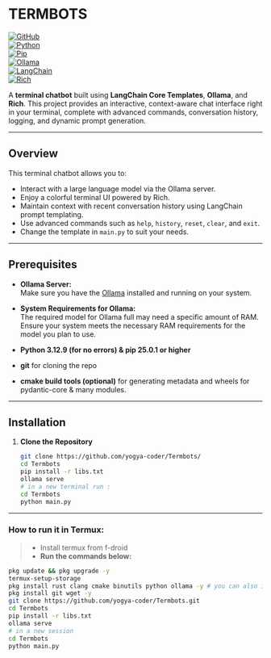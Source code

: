 # TERMBOTS

[![GitHub](https://img.shields.io/badge/Visit-GitHub-black?style=for-the-badge&logo=github)](https://github.com/yogya-coder/Termbots)  
[![Python](https://img.shields.io/badge/Python-3.12.9-blue?style=for-the-badge&logo=python)](https://www.python.org/)  
[![Pip](https://img.shields.io/badge/Pip-25.0.1-brightgreen?style=for-the-badge)](https://pip.pypa.io/)  
[![Ollama](https://img.shields.io/badge/Ollama-Server-blueviolet?style=for-the-badge)](https://ollama.com/)  
[![LangChain](https://img.shields.io/badge/LangChain-Community-critical?style=for-the-badge)](https://python.langchain.com/)  
[![Rich](https://img.shields.io/badge/Rich-10.0.0-blueviolet?style=for-the-badge)](https://github.com/willmcgugan/rich)

A **terminal chatbot** built using **LangChain Core Templates**, **Ollama**, and **Rich**. This project provides an interactive, context-aware chat interface right in your terminal, complete with advanced commands, conversation history, logging, and dynamic prompt generation.

---

## Overview

This terminal chatbot allows you to:
- Interact with a large language model via the Ollama server.
- Enjoy a colorful terminal UI powered by Rich.
- Maintain context with recent conversation history using LangChain prompt templating.
- Use advanced commands such as `help`, `history`, `reset`, `clear`, and `exit`.
- Change the template in `main.py` to suit your needs.

---

## Prerequisites

- **Ollama Server:**  
  Make sure you have the [Ollama](https://ollama.com/) installed and running on your system.
  
- **System Requirements for Ollama:**  
  The required model for Ollama full may need a specific amount of RAM. Ensure your system meets the necessary RAM requirements for the model you plan to use.

- **Python 3.12.9 (for no errors) & pip 25.0.1 or higher**
- **git**
	for cloning the repo
- **cmake build tools (optional)**
	for generating metadata and wheels for pydantic-core & many modules.
---

## Installation

1. **Clone the Repository**

   ```bash
   git clone https://github.com/yogya-coder/Termbots/
   cd Termbots
   pip install -r libs.txt
   ollama serve
   # in a new terminal run :
   cd Termbots
   python main.py
   ```
---
### How to run it in Termux:
> - Install termux from f-droid
> - **Run the commands below:**
```bash
pkg update && pkg upgrade -y
termux-setup-storage
pkg install rust clang cmake binutils python ollama -y # you can also install ollama from there github repo also 
pkg install git wget -y
git clone https://github.com/yogya-coder/Termbots.git
cd Termbots
pip install -r libs.txt
ollama serve
# in a new session
cd Termbots
python main.py
``` 
